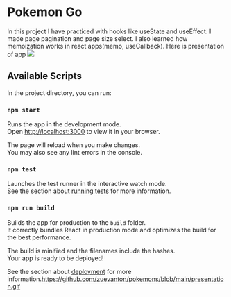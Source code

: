 # Pokemon Go

In this project I have practiced with hooks like useState and useEffect. I made page pagination and page size select.
I also learned how memoization works in react apps(memo, useCallback). 
Here is presentation of app
![](https://github.com/zuevanton/pokemons/blob/main/presentation.gif)
## Available Scripts

In the project directory, you can run:

### `npm start`

Runs the app in the development mode.\
Open [http://localhost:3000](http://localhost:3000) to view it in your browser.

The page will reload when you make changes.\
You may also see any lint errors in the console.

### `npm test`

Launches the test runner in the interactive watch mode.\
See the section about [running tests](https://facebook.github.io/create-react-app/docs/running-tests) for more information.

### `npm run build`

Builds the app for production to the `build` folder.\
It correctly bundles React in production mode and optimizes the build for the best performance.

The build is minified and the filenames include the hashes.\
Your app is ready to be deployed!

See the section about [deployment](https://facebook.github.io/create-react-app/docs/deployment) for more information.https://github.com/zuevanton/pokemons/blob/main/presentation.gif
